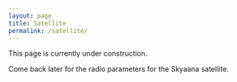 ```yaml
---
layout: page
title: Satellite
permalink: /satellite/
---
```

This page is currently under construction.

Come back later for the radio parameters for the Skyaana satellite.